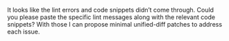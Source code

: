 It looks like the lint errors and code snippets didn’t come through. Could you please paste the specific lint messages along with the relevant code snippets? With those I can propose minimal unified-diff patches to address each issue.
